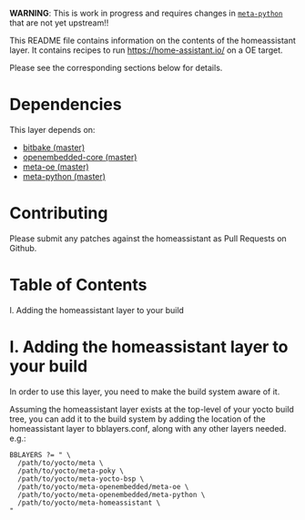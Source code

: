 **WARNING**: This is work in progress and requires changes in [`meta-python`](https://github.com/bachp/meta-openembedded/tree/python-packages) that are not yet upstream!!

This README file contains information on the contents of the
homeassistant layer. It contains recipes to run https://home-assistant.io/
on a OE target.

Please see the corresponding sections below for details.


Dependencies
============

This layer depends on:

- [bitbake (master)](https://github.com/openembedded/bitbake)
- [openembedded-core (master)](https://github.com/openembedded/openembedded-core)
- [meta-oe (master)](https://github.com/openembedded/meta-openembedded/tree/master/meta-oe)
- [meta-python (master)](https://github.com/openembedded/meta-openembedded/tree/master/meta-python)

Contributing
============

Please submit any patches against the homeassistant as Pull Requests on Github.


Table of Contents
=================

  I. Adding the homeassistant layer to your build

I. Adding the homeassistant layer to your build
=================================================

In order to use this layer, you need to make the build system aware of
it.

Assuming the homeassistant layer exists at the top-level of your
yocto build tree, you can add it to the build system by adding the
location of the homeassistant layer to bblayers.conf, along with any
other layers needed. e.g.:

```
BBLAYERS ?= " \
  /path/to/yocto/meta \
  /path/to/yocto/meta-poky \
  /path/to/yocto/meta-yocto-bsp \
  /path/to/yocto/meta-openembedded/meta-oe \
  /path/to/yocto/meta-openembedded/meta-python \
  /path/to/yocto/meta-homeassistant \
"
 ```
